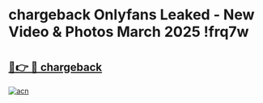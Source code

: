 # chargeback Onlyfans Leaked - New Video & Photos March 2025 !frq7w

# <h2><a href="https://uuee17.iuczelnia.edu.pl?title=chargeback&ref=frq7w">🔗👉 🔴 chargeback</a></h2>

[![acn](https://github.com/user-attachments/assets/0f9c940e-d8b0-45ae-aac7-cd30a18b3e1c)](https://uuee17.iuczelnia.edu.pl?title=chargeback&ref=frq7w)

